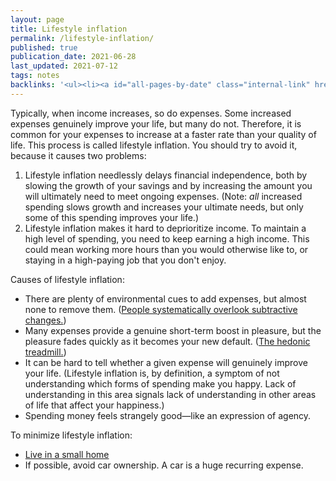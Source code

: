 ```yaml
---
layout: page
title: Lifestyle inflation
permalink: /lifestyle-inflation/
published: true
publication_date: 2021-06-28
last_updated: 2021-07-12
tags: notes
backlinks: '<ul><li><a id="all-pages-by-date" class="internal-link" href="/all-pages-by-date/">All pages by date</a></li><li><a id="notes" class="internal-link" href="/notes/">Notes</a></li></ul>'
---
```


Typically, when income increases, so do expenses. Some increased expenses genuinely improve your life, but many do not. Therefore, it is common for your expenses to increase at a faster rate than your quality of life. This process is called lifestyle inflation. You should try to avoid it, because it causes two problems:

1. Lifestyle inflation needlessly delays financial independence, both by slowing the growth of your savings and by increasing the amount you will ultimately need to meet ongoing expenses. (Note: *all* increased spending slows growth and increases your ultimate needs, but only some of this spending improves your life.)
2. Lifestyle inflation makes it hard to deprioritize income. To maintain a high level of spending, you need to keep earning a high income. This could mean working more hours than you would otherwise like to, or staying in a high-paying job that you don't enjoy.

Causes of lifestyle inflation:

- There are plenty of environmental cues to add expenses, but almost none to remove them. ([People systematically overlook subtractive changes.](https://www.nature.com/articles/s41586-021-03380-y.epdf))
- Many expenses provide a genuine short-term boost in pleasure, but the pleasure fades quickly as it becomes your new default. ([The hedonic treadmill.](https://en.wikipedia.org/wiki/Hedonic_treadmill)) 
- It can be hard to tell whether a given expense will genuinely improve your life. (Lifestyle inflation is, by definition, a symptom of not understanding which forms of spending make you happy. Lack of understanding in this area signals lack of understanding in other areas of life that affect your happiness.)
- Spending money feels strangely good—like an expression of agency.

To minimize lifestyle inflation:

- <a id="live-in-a-small-home" class="internal-link" href="/live-in-a-small-home/">Live in a small home</a>
- If possible, avoid car ownership. A car is a huge recurring expense.